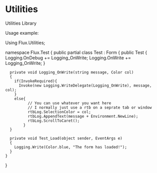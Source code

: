 Utilities
=========

Utilities Library

Usage example: 


Using Flux.Utilities;

namespace Flux.Test
{
    public partial class Test : Form
    {
      public Test
      {
            Logging.OnDebug += Logging_OnWrite;
            Logging.OnWrite += Logging_OnWrite;
      }
      
      private void Logging_OnWrite(string message, Color col)
      {
        if(InvokeRequired){
          Invoke(new Logging.WriteDelegate(Logging_OnWrite), message, col);
        }
        else{
              // You can use whatever you want here
              // I normally just use a rtb on a seprate tab or window
              rtbLog.SelectionColor = col;
              rtbLog.AppendText(message + Environment.NewLine);
              rtbLog.ScrollToCaret();
            }
      }
      
      private void Test_Load(object sender, EventArgs e)
      {
        Logging.Write(Color.blue, "The form has loaded!");
      }
    }
}
